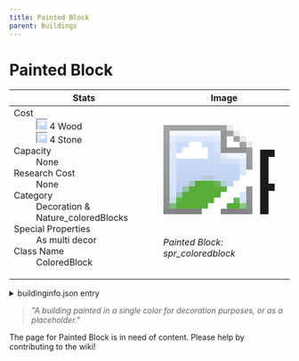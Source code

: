 ```yaml
---
title: Painted Block
parent: Buildings
---
```

# Painted Block

[//]: # (Pre-generated content)
<table><thead><tr><th>Stats</th><th>Image</th></tr></thead><tbody><tr><td><dl><dt>Cost</dt><dd><div class="resource-icon"><img style="object-position: -637px -751px;" src="https://tfe2-wiki.github.io/assets/sprites.png"></div> 4 Wood<br><div class="resource-icon"><img style="object-position: -637px -737px;" src="https://tfe2-wiki.github.io/assets/sprites.png"></div> 4 Stone</dd><dt>Capacity</dt><dd>None</dd><dt>Research Cost</dt><dd>None</dd><dt>Category</dt><dd>Decoration & Nature_coloredBlocks</dd><dt>Special Properties</dt><dd>As multi decor</dd><dt>Class Name</dt><dd>ColoredBlock</dd></dl></td><td><style>.building-image {width: 200px;height: 200px;overflow: hidden;position: relative;}.building-image img {image-rendering: pixelated;object-fit: none;transform: scale(10);transform-origin: left top;position: absolute;left: 0;top: 0;}.resource-image {width: 200px;height: 200px;overflow: hidden;position: relative;}.resource-image img {image-rendering: pixelated;object-fit: none;transform: scale(20);transform-origin: left top;position: absolute;left: 0;top: 0;}.building-icon {width: 20px;height: 20px;overflow: hidden;position: relative;display: inline-block;}.building-icon img {image-rendering: pixelated;object-fit: none;transform: scale(1);transform-origin: left top;position: absolute;left: 0;top: 0;}.resource-icon {width: 20px;height: 20px;overflow: hidden;position: relative;display: inline-block;}.resource-icon img {image-rendering: pixelated;object-fit: none;transform: scale(2);transform-origin: left top;position: absolute;left: 0;top: 0;}</style><div class="building-image"><img style="object-position: -618px -83px;" src="https://tfe2-wiki.github.io/assets/sprites.png" alt="Painted Block Back"><img style="object-position: -596px -83px;" src="https://tfe2-wiki.github.io/assets/sprites.png" alt="Painted Block"></div><i>Painted Block: spr_coloredblock</i></td></tr></tbody></table><details><summary>buildinginfo.json entry</summary>```json
	{
    "className": "ColoredBlock",
    "food": 0,
    "wood": 4,
    "stone": 4,
    "machineParts": 0,
    "knowledge": 0,
    "category": "Decoration & Nature_coloredBlocks",
    "unlockedByDefault": true,
    "specialInfo": [
        "as_multi_decor"
    ]
}
	```</details><blockquote><i>"A building painted in a single color for decoration purposes, or as a placeholder."</i></blockquote>

The page for Painted Block is in need of content. Please help by contributing to the wiki!
